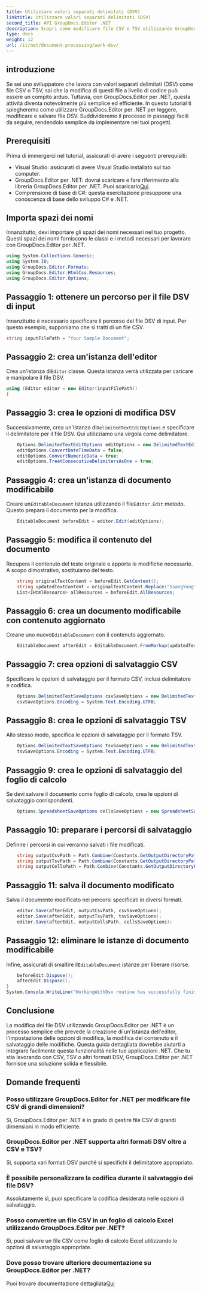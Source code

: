 ```yaml
---
title: Utilizzare valori separati delimitati (DSV)
linktitle: Utilizzare valori separati delimitati (DSV)
second_title: API GroupDocs.Editor .NET
description: Scopri come modificare file CSV e TSV utilizzando GroupDocs.Editor per .NET con questa guida passo passo. Migliora i tuoi progetti .NET senza sforzo.
type: docs
weight: 12
url: /it/net/document-processing/work-dsv/
---
```

## introduzione
Se sei uno sviluppatore che lavora con valori separati delimitati (DSV) come file CSV o TSV, sai che la modifica di questi file a livello di codice può essere un compito arduo. Tuttavia, con GroupDocs.Editor per .NET, questa attività diventa notevolmente più semplice ed efficiente. In questo tutorial ti spiegheremo come utilizzare GroupDocs.Editor per .NET per leggere, modificare e salvare file DSV. Suddivideremo il processo in passaggi facili da seguire, rendendolo semplice da implementare nei tuoi progetti.
## Prerequisiti
Prima di immergerci nel tutorial, assicurati di avere i seguenti prerequisiti:
- Visual Studio: assicurati di avere Visual Studio installato sul tuo computer.
-  GroupDocs.Editor per .NET: dovrai scaricare e fare riferimento alla libreria GroupDocs.Editor per .NET. Puoi scaricarlo[Qui](https://releases.groupdocs.com/editor/net/).
- Comprensione di base di C#: questa esercitazione presuppone una conoscenza di base dello sviluppo C# e .NET.
## Importa spazi dei nomi
Innanzitutto, devi importare gli spazi dei nomi necessari nel tuo progetto. Questi spazi dei nomi forniscono le classi e i metodi necessari per lavorare con GroupDocs.Editor per .NET.
```csharp
using System.Collections.Generic;
using System.IO;
using GroupDocs.Editor.Formats;
using GroupDocs.Editor.HtmlCss.Resources;
using GroupDocs.Editor.Options;
```

## Passaggio 1: ottenere un percorso per il file DSV di input
Innanzitutto è necessario specificare il percorso del file DSV di input. Per questo esempio, supponiamo che si tratti di un file CSV.
```csharp
string inputFilePath = "Your Sample Document";
```
## Passaggio 2: crea un'istanza dell'editor
 Crea un'istanza di`Editor` classe. Questa istanza verrà utilizzata per caricare e manipolare il file DSV.
```csharp
using (Editor editor = new Editor(inputFilePath))
{
```
## Passaggio 3: crea le opzioni di modifica DSV
 Successivamente, crea un'istanza di`DelimitedTextEditOptions` e specificare il delimitatore per il file DSV. Qui utilizziamo una virgola come delimitatore.
```csharp
    Options.DelimitedTextEditOptions editOptions = new DelimitedTextEditOptions(",");
    editOptions.ConvertDateTimeData = false;
    editOptions.ConvertNumericData = true;
    editOptions.TreatConsecutiveDelimitersAsOne = true;
```
## Passaggio 4: crea un'istanza di documento modificabile
 Creare un`EditableDocument` istanza utilizzando il file`Editor.Edit` metodo. Questo prepara il documento per la modifica.
```csharp
    EditableDocument beforeEdit = editor.Edit(editOptions);
```
## Passaggio 5: modifica il contenuto del documento
Recupera il contenuto del testo originale e apporta le modifiche necessarie. A scopo dimostrativo, sostituiamo del testo.
```csharp
    string originalTextContent = beforeEdit.GetContent();
    string updatedTextContent = originalTextContent.Replace("SsangYong", "Chevrolet").Replace("Kyron", "Camaro");
    List<IHtmlResource> allResources = beforeEdit.AllResources;
```
## Passaggio 6: crea un documento modificabile con contenuto aggiornato
 Creane uno nuovo`EditableDocument` con il contenuto aggiornato.
```csharp
    EditableDocument afterEdit = EditableDocument.FromMarkup(updatedTextContent, allResources);
```
## Passaggio 7: crea opzioni di salvataggio CSV
Specificare le opzioni di salvataggio per il formato CSV, inclusi delimitatore e codifica.
```csharp
    Options.DelimitedTextSaveOptions csvSaveOptions = new DelimitedTextSaveOptions(",");
    csvSaveOptions.Encoding = System.Text.Encoding.UTF8;
```
## Passaggio 8: crea le opzioni di salvataggio TSV
Allo stesso modo, specifica le opzioni di salvataggio per il formato TSV.
```csharp
    Options.DelimitedTextSaveOptions tsvSaveOptions = new DelimitedTextSaveOptions("\t");
    tsvSaveOptions.Encoding = System.Text.Encoding.UTF8;
```
## Passaggio 9: crea le opzioni di salvataggio del foglio di calcolo
Se devi salvare il documento come foglio di calcolo, crea le opzioni di salvataggio corrispondenti.
```csharp
    Options.SpreadsheetSaveOptions cellsSaveOptions = new SpreadsheetSaveOptions(SpreadsheetFormats.Xlsm);
```
## Passaggio 10: preparare i percorsi di salvataggio
Definire i percorsi in cui verranno salvati i file modificati.
```csharp
    string outputCsvPath = Path.Combine(Constants.GetOutputDirectoryPath(inputFilePath), Path.GetFileNameWithoutExtension(inputFilePath) + ".csv");
    string outputTsvPath = Path.Combine(Constants.GetOutputDirectoryPath(inputFilePath), Path.GetFileNameWithoutExtension(inputFilePath) + ".tsv");
    string outputCellsPath = Path.Combine(Constants.GetOutputDirectoryPath(inputFilePath), Path.GetFileNameWithoutExtension(inputFilePath) + ".xlsm");
```
## Passaggio 11: salva il documento modificato
Salva il documento modificato nei percorsi specificati in diversi formati.
```csharp
    editor.Save(afterEdit, outputCsvPath, csvSaveOptions);
    editor.Save(afterEdit, outputTsvPath, tsvSaveOptions);
    editor.Save(afterEdit, outputCellsPath, cellsSaveOptions);
```
## Passaggio 12: eliminare le istanze di documento modificabile
 Infine, assicurati di smaltire il`EditableDocument` istanze per liberare risorse.
```csharp
    beforeEdit.Dispose();
    afterEdit.Dispose();
}
System.Console.WriteLine("WorkingWithDsv routine has successfully finished");
```
## Conclusione
La modifica dei file DSV utilizzando GroupDocs.Editor per .NET è un processo semplice che prevede la creazione di un'istanza dell'editor, l'impostazione delle opzioni di modifica, la modifica del contenuto e il salvataggio delle modifiche. Questa guida dettagliata dovrebbe aiutarti a integrare facilmente questa funzionalità nelle tue applicazioni .NET. Che tu stia lavorando con CSV, TSV o altri formati DSV, GroupDocs.Editor per .NET fornisce una soluzione solida e flessibile.
## Domande frequenti
### Posso utilizzare GroupDocs.Editor for .NET per modificare file CSV di grandi dimensioni?
Sì, GroupDocs.Editor per .NET è in grado di gestire file CSV di grandi dimensioni in modo efficiente.
### GroupDocs.Editor per .NET supporta altri formati DSV oltre a CSV e TSV?
Sì, supporta vari formati DSV purché si specifichi il delimitatore appropriato.
### È possibile personalizzare la codifica durante il salvataggio dei file DSV?
Assolutamente sì, puoi specificare la codifica desiderata nelle opzioni di salvataggio.
### Posso convertire un file CSV in un foglio di calcolo Excel utilizzando GroupDocs.Editor per .NET?
Sì, puoi salvare un file CSV come foglio di calcolo Excel utilizzando le opzioni di salvataggio appropriate.
### Dove posso trovare ulteriore documentazione su GroupDocs.Editor per .NET?
 Puoi trovare documentazione dettagliata[Qui](https://reference.groupdocs.com/editor/net/)
